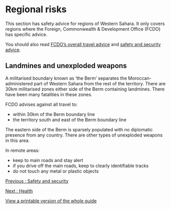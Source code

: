# Regional risks

This section has safety advice for regions of Western Sahara. It only covers regions where the Foreign, Commonwealth & Development Office (FCDO) has specific advice.

You should also read [FCDO’s overall travel advice](/foreign-travel-advice/western-sahara) and [safety and security advice](/foreign-travel-advice/western-sahara/safety-and-security).

## Landmines and unexploded weapons

A militarised boundary known as ‘the Berm’ separates the Moroccan-administered part of Western Sahara from the rest of the territory. There are 30km militarised zones either side of the Berm containing landmines. There have been many fatalities in these zones.

FCDO advises against all travel to:

* within 30km of the Berm boundary line
* the territory south and east of the Berm boundary line

The eastern side of the Berm is sparsely populated with no diplomatic presence from any country. There are other types of unexploded weapons in this area.

In remote areas:

* keep to main roads and stay alert
* if you drive off the main roads, keep to clearly identifiable tracks
* do not touch any metal or plastic objects

[Previous
:
Safety and security](/foreign-travel-advice/western-sahara/safety-and-security)

[Next
:
Health](/foreign-travel-advice/western-sahara/health)

[View a printable version of the whole guide](/foreign-travel-advice/western-sahara/print)